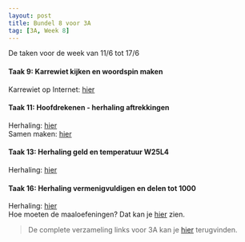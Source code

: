 ```yaml
---
layout: post
title: Bundel 8 voor 3A
tag: [3A, Week 8]
---
```

De taken voor de week van 11/6 tot 17/6

#### Taak 9: Karrewiet kijken en woordspin maken
Karrewiet op Internet: [hier](https://www.ketnet.be/kijken/karrewiet)

#### Taak 11: Hoofdrekenen - herhaling aftrekkingen
Herhaling: [hier](https://www.loom.com/share/5f521915aa814ca4b4f626d8af27e829)   
Samen maken: [hier](https://www.loom.com/share/5bcbca84fb0b4fabb2dba46334b18b6d)

#### Taak 13: Herhaling geld en temperatuur W25L4
Herhaling: [hier](https://www.loom.com/share/61d79ebe35844479be4e95e87d83c333)   

#### Taak 16: Herhaling vermenigvuldigen en delen tot 1000
Herhaling: [hier](https://www.loom.com/share/693ac3cee3a648299496cdb36c984c6d)   
Hoe moeten de maaloefeningen? Dat kan je [hier](https://www.loom.com/share/a3ada643f930451f9d12cab8d80ce32d) zien.


> De complete verzameling links voor 3A kan je [hier](/Klas3A) terugvinden.
